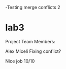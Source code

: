 -Testing merge conflicts 2

# lab3

Project Team Members:

Alex Miceli 
Fixing conflict?

Nice job 10/10
